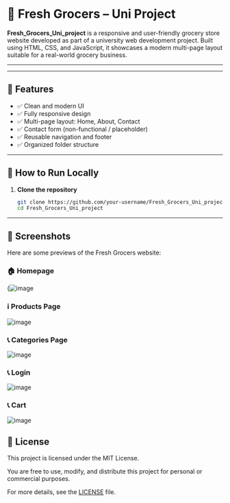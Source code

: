 # 🥦 Fresh Grocers – Uni Project

**Fresh_Grocers_Uni_project** is a responsive and user-friendly grocery store website developed as part of a university web development project. Built using HTML, CSS, and JavaScript, it showcases a modern multi-page layout suitable for a real-world grocery business.

---


---

## 🚀 Features

- ✅ Clean and modern UI
- ✅ Fully responsive design
- ✅ Multi-page layout: Home, About, Contact
- ✅ Contact form (non-functional / placeholder)
- ✅ Reusable navigation and footer
- ✅ Organized folder structure

---

## 🔧 How to Run Locally

1. **Clone the repository**
   ```bash
   git clone https://github.com/your-username/Fresh_Grocers_Uni_project.git
   cd Fresh_Grocers_Uni_project

---   

   ## 📸 Screenshots

Here are some previews of the Fresh Grocers website:

### 🏠 Homepage
(![image](https://github.com/user-attachments/assets/946e8629-e6a5-42d4-bf0c-976f7cf27ea2)

### ℹ️ Products Page
![image](https://github.com/user-attachments/assets/db7c7bd9-a55f-43cf-89c8-8aeaec83bc23)

### 📞 Categories Page
![image](https://github.com/user-attachments/assets/5dc4a3a9-408e-4ea0-bda9-12c82656b779)

### 📞 Login
![image](https://github.com/user-attachments/assets/f76464eb-fb76-403c-aaba-7c5dbf4da255)

### 📞 Cart
![image](https://github.com/user-attachments/assets/926b45c7-0c53-4fe8-9200-9adcc5966104)

## 📄 License

This project is licensed under the MIT License.

You are free to use, modify, and distribute this project for personal or commercial purposes.

For more details, see the [LICENSE](LICENSE) file.


